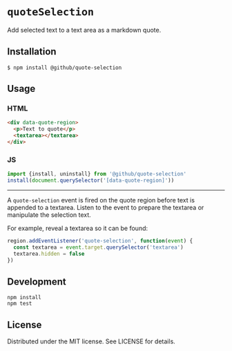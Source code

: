 # `quoteSelection`

Add selected text to a text area as a markdown quote.

## Installation

```
$ npm install @github/quote-selection
```

## Usage

### HTML

```html
<div data-quote-region>
  <p>Text to quote</p>
  <textarea></textarea>
</div>
```

### JS

```js
import {install, uninstall} from '@github/quote-selection'
install(document.querySelector('[data-quote-region]'))
```

---

A `quote-selection` event is fired on the quote region before text is appended to a textarea. Listen to the event to prepare the textarea or manipulate the selection text.

For example, reveal a textarea so it can be found:

```js
region.addEventListener('quote-selection', function(event) {
  const textarea = event.target.querySelector('textarea')
  textarea.hidden = false
})
```

## Development

```
npm install
npm test
```

## License

Distributed under the MIT license. See LICENSE for details.
